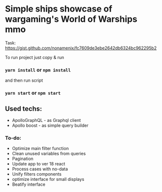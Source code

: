 # Simple ships showcase of wargaming's World of Warships mmo
Task: https://gist.github.com/nonamenix/fc7609de3ebe2642db6324bc962295b2

To run project just copy & run
### `yarn install` or `npm install`
and then run script 
### `yarn start` or `npm start`

## Used techs: 
 - ApolloGraphQL - as Graphql client
 - Apollo boost - as simple query builder

### To-do:
 - Optimize main filter function
 - Clean unused variables from queries
 - Pagination
 - Update app to ver 18 react 
 - Process cases with no-data
 - Unify filters components
 - optimize interface for small displays
 - Beatify interface